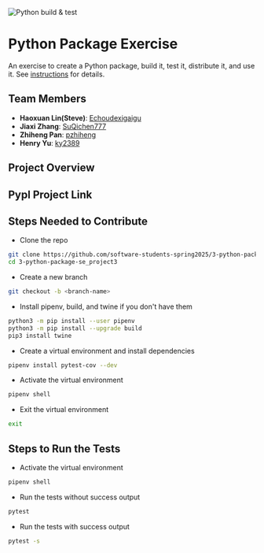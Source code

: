 ![Python build & test](https://github.com/nyu-software-engineering/3-python-package-se_project3/blob/main/.github/workflows/build.yaml/badge.svg)
# Python Package Exercise

An exercise to create a Python package, build it, test it, distribute it, and use it. See [instructions](./instructions.md) for details.


## Team Members
- **Haoxuan Lin(Steve)**: [Echoudexigaigu](https://github.com/Echoudexigaigu)
- **Jiaxi Zhang**: [SuQichen777](https://github.com/SuQichen777)
- **Zhiheng Pan**: [pzhiheng](https://github.com/pzhiheng)
- **Henry Yu**: [ky2389](https://github.com/ky2389)

 
 ## Project Overview
 
 ## Pypl Project Link
 
 ## Steps Needed to Contribute
 - Clone the repo
 ```bash
 git clone https://github.com/software-students-spring2025/3-python-package-se_project3/blob/main/instructions.md
 cd 3-python-package-se_project3
 ```
 - Create a new branch
 ```bash
 git checkout -b <branch-name>
 ```
 - Install pipenv, build, and twine if you don't have them
 ```bash
 python3 -m pip install --user pipenv
 python3 -m pip install --upgrade build
 pip3 install twine
 ```
 - Create a virtual environment and install dependencies
 ```bash
 pipenv install pytest-cov --dev
 ```
 - Activate the virtual environment
 ```bash
 pipenv shell
 ```
 - Exit the virtual environment
 ```bash
 exit
 ```
 
 ## Steps to Run the Tests
 - Activate the virtual environment
 ```bash
 pipenv shell
 ```
 - Run the tests without success output
 ```bash
 pytest
 ```
 - Run the tests with success output
 ```bash
 pytest -s
 ```